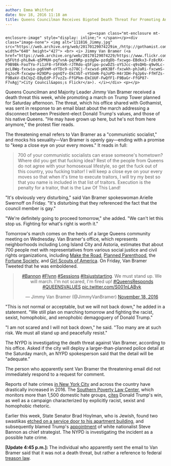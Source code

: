 ```yaml
---
author: Emma Whitford
date: Nov 18, 2016 11:18 am
title: Queens Councilman Receives Bigoted Death Threat For Promoting Anti-Trump March
---
```


	
										<p><span class="mt-enclosure mt-enclosure-image" style="display: inline;"> </span></p><div class="image-none"> <img alt="111816_Jimmy.jpg" src="https://web.archive.org/web/20170129074229im_/http://gothamist.com/attachments/nyc_ewhitford/111816_Jimmy.jpg" width="640" height="427"> <br> <i> Jimmy Van Bramer (<a href="https://web.archive.org/web/20170129074229/https://www.flickr.com/photos/nyccouncil/15805614290/in/photolist-q5FUtd-phL8wA-q5PMUH-pqfvnA-pqtWRp-pzdgDw-pzdgDb-fxcwgo-EBdkx3-Fz8cRX-F9B9Bk-FooTYo-Fi1zF8-r5FXkR-rJTRdo-q5Fipo-pcwDZS-oYSJcc-q9sQHb-q9w9Lc-pcL8Wg-fxcwio-pg6VmM-oYTDc9-oJ78Cj-fxcwsd-pKK3Bf-fxcwkh-phJaRi-fxcwmS-FqJocM-fxcwpw-H29DPu-pgnQTv-EkCVbT-oYSUeN-FqJoPD-H4r3DH-FqJp6v-FfHfZs-F9BakV-EkCVpZ-EByEdP-F7vzZs-FfGPkm-EkCUUF-FwQfF1-F9BaGr-FfGP87-F7vAgj">City Council&apos;s Flickr</a>). </i></div> <p></p>

<p>Queens Councilman and Majority Leader Jimmy Van Bramer received a death threat this week, while promoting a march on Trump Tower planned for Saturday afternoon. The threat, which his office shared with Gothamist, was sent in response to an email blast about the march addressing a disconnect between President-elect Donald Trump&apos;s values, and those of his native Queens. &quot;He may have grown up here, but he&apos;s not from here anymore,&quot; the protest flier reads. </p>

<p>The threatening email refers to Van Bramer as a &quot;communistic socialist,&quot; and mocks his sexuality&#x2014;Van Bramer is openly gay&#x2014;ending with a promise to &quot;keep a close eye on your every moves.&quot; It reads in full: </p>

<blockquote>700 of your communistic socialists can erase someone&apos;s hometown?  Where did you get that fucking idea?  Rest of the people from Queens do not agree with your homosexual lifestyle, so get the fuck out of this country, you fucking traitor!
I will keep a close eye on your every moves so that when it&apos;s time to execute traitors, I will try my best so that you name is included in that list of traitors.
Execution is the penalty for a traitor, that is the Law Of This Land!</blockquote>

<p>&quot;It&apos;s obviously very disturbing,&quot; said Van Bramer spokeswoman Arielle Swernoff on Friday. &quot;It&apos;s disturbing that they referenced the fact that the council member is gay.&quot; </p>

<p>&quot;We&apos;re definitely going to proceed tomorrow,&quot; she added. &quot;We can&apos;t let this stop us. Fighting for what&apos;s right is worth it.&quot; </p>

<p>Tomorrow&apos;s march comes on the heels of a large Queens community meeting on Wednesday. Van Bramer&apos;s office, which represents neighborhoods including Long Island City and Astoria, estimates that about 700 people met with representatives from various social justice and civil rights organizations, including <a href="https://web.archive.org/web/20170129074229/http://www.maketheroadny.org/">Make the Road</a>, <a href="https://web.archive.org/web/20170129074229/http://gothamist.com/2016/11/17/free_iud_implant_planned_parenthood.php">Planned Parenthood</a>, the <a href="https://web.archive.org/web/20170129074229/http://fortunesociety.org/">Fortune Society</a>, and <a href="https://web.archive.org/web/20170129074229/http://www.girlscouts.org/">Girl Scouts of America</a>. On Friday, Van Bramer Tweeted that he was emboldened. </p>

<center><blockquote class="twitter-tweet" data-lang="en"><p lang="en" dir="ltr"><a href="https://web.archive.org/web/20170129074229/https://twitter.com/hashtag/Bannon?src=hash">#Bannon</a> <a href="https://web.archive.org/web/20170129074229/https://twitter.com/hashtag/Flynn?src=hash">#Flynn</a> <a href="https://web.archive.org/web/20170129074229/https://twitter.com/hashtag/Sessions?src=hash">#Sessions</a> <a href="https://web.archive.org/web/20170129074229/https://twitter.com/hashtag/Itsjuststarting?src=hash">#Itsjuststarting</a>. We must stand up. We will march. I&apos;m not scared, I&apos;m fired up! <a href="https://web.archive.org/web/20170129074229/https://twitter.com/hashtag/QueensResponds?src=hash">#QueensResponds</a> <a href="https://web.archive.org/web/20170129074229/https://twitter.com/hashtag/QUEENSVALUES?src=hash">#QUEENSVALUES</a> <a href="https://web.archive.org/web/20170129074229/https://t.co/S001nLABvk">pic.twitter.com/S001nLABvk</a></p>&#x2014; Jimmy Van Bramer (@JimmyVanBramer) <a href="https://web.archive.org/web/20170129074229/https://twitter.com/JimmyVanBramer/status/799601028421316608">November 18, 2016</a></blockquote>
<script async src="//web.archive.org/web/20170129074229js_/http://platform.twitter.com/widgets.js" charset="utf-8"></script></center>

<p>&quot;This is not normal or acceptable, but we will not back down,&quot; he added in a statement. &quot;We still plan on marching tomorrow and fighting the racist, sexist, homophobic, and xenophobic demagoguery of Donald Trump.&quot;</p>

<p>&quot;I am not scared and I will not back down,&quot; he said. &quot;Too many are at such risk. We must all stand up and peacefully resist.&quot; </p>

<p>The NYPD is investigating the death threat against Van Bramer, according to his office. Asked if the city will deploy a larger-than-planned police detail at the Saturday march, an NYPD spokesperson said that the detail will be &quot;adequate.&quot; </p>

<p>The person who apparently sent Van Bramer the threatening email did not immediately respond to a request for comment. </p>

<p>Reports of hate crimes <a href="https://web.archive.org/web/20170129074229/http://gothamist.com/2016/11/17/nypd_hate_crime_stats.php">in New York City</a> and across the country have drastically increased in 2016. The <a href="https://web.archive.org/web/20170129074229/https://www.splcenter.org/">Southern Poverty Law Center</a>, which monitors more than 1,500 domestic hate groups, <a href="https://web.archive.org/web/20170129074229/http://gothamist.com/2016/11/15/hate_crimes_trumps_amerikkka.php">cites</a> Donald Trump&apos;s win, as well as a campaign characterized by explicitly racist, sexist and homophobic rhetoric. </p>

<p>Earlier this week, State Senator Brad Hoylman, who is Jewish, found two swastikas <a href="https://web.archive.org/web/20170129074229/http://gothamist.com/2016/11/16/jewish_gay_state_senator_finds_swas.php">etched on a service door to his apartment building</a>, and subsequently blamed Trump&apos;s <a href="https://web.archive.org/web/20170129074229/http://gothamist.com/2016/11/14/steve_bannon_trump_strategist.php">appointment</a> of white nationalist Steve Bannon as chief strategist. The NYPD is investigating the incident as a possible hate crime. </p>

<p><strong>[Update 4:45 p.m.]: </strong> The individual who apparently sent the email to Van Bramer said that it was not a death threat, but rather a reference to federal <a href="https://web.archive.org/web/20170129074229/http://www.criminaldefenselawyer.com/resources/treason.htm">treason law</a>. </p>					
										
									
				
